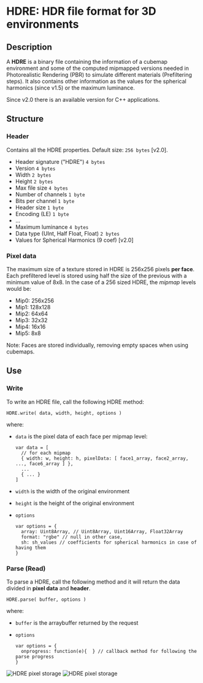 # HDRE: HDR file format for 3D environments

## Description

A **HDRE** is a binary file containing the information of a cubemap environment and some of the computed mipmapped versions needed in Photorealistic Rendering (PBR) to simulate different materials (Prefiltering steps).  It also contains other information as the values for the spherical harmonics (since v1.5) or the maximum luminance.

Since v2.0 there is an available version for C++ applications. 

## Structure

### Header

Contains all the HDRE properties. Default size: ```256 bytes``` [v2.0].

 * Header signature ("HDRE")                ```4 bytes```
 * Version                                  ```4 bytes```
 * Width                                    ```2 bytes```
 * Height                                   ```2 bytes```
 * Max file size                            ```4 bytes```
 * Number of channels                       ```1 byte```
 * Bits per channel                         ```1 byte```
 * Header size                              ```1 byte```
 * Encoding (LE)                            ```1 byte```
 * ...
 * Maximum luminance                        ```4 bytes```
 * Data type (UInt, Half Float, Float)      ```2 bytes```
 * Values for Spherical Harmonics (9 coef)  [v2.0]

### Pixel data

The maximum size of a texture stored in HDRE is 256x256 pixels **per face**. Each prefiltered level is stored using half the size of the previous with a minimum value of 8x8. In the case of a 256 sized HDRE, the *mipmap* levels would be:

* Mip0: 256x256
* Mip1: 128x128
* Mip2: 64x64
* Mip3: 32x32
* Mip4: 16x16
* Mip5: 8x8

Note: Faces are stored individually, removing empty spaces when using cubemaps. 

## Use

### Write

To write an HDRE file, call the following HDRE method:

```
HDRE.write( data, width, height, options )
```

where:

* ```data``` is the pixel data of each face per mipmap level:

  ```
  var data = [
    // for each mipmap 
    { width: w, height: h, pixelData: [ face1_array, face2_array, ..., face6_array ] },
    ...
    { ... }
  ]
  ```

* ```width``` is the width of the original environment
* ```height``` is the height of the original environment
* ```options```

  ```
  var options = {
    array: Uint8Array, // Uint8Array, Uint16Array, Float32Array
    format: "rgbe" // null in other case,
    sh: sh_values // coefficients for spherical harmonics in case of having them
  }
  ```
  
### Parse (Read)

To parse a HDRE, call the following method and it will return the data divided in **pixel data** and **header**.

```
HDRE.parse( buffer, options )
```

where:

* ```buffer``` is the arraybuffer returned by the request
* ```options```

  ```
  var options = {
    onprogress: function(e){  } // callback method for following the parse progress
  }
  ```

![HDRE pixel storage](https://webglstudio.org/users/arodriguez/screenshots/Untitled-2.jpg)
![HDRE pixel storage](https://webglstudio.org/users/arodriguez/screenshots/qud.jpg)
